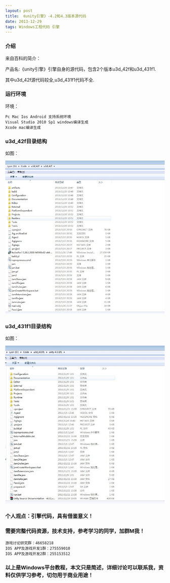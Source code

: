 ```yaml
---
layout: post
title:  《unity引擎》-4.2和4.3版本源代码
date: 2013-12-29
tags: Windows工程代码 引擎
---
```



### 介绍

来自百科的简介：

产品名:《unity引擎》引擎自身的源代码，包含2个版本u3d_42f和u3d_431f1.

其中u3d_42f源代码较全,u3d_431f1代码不全.

### 运行环境

环境：

``` 
Pc Mac Ios Android 支持系统环境
Visual Studio 2010 Sp1 windows编译生成
Xcode mac编译生成
``` 

### u3d_42f目录结构

如图：

![](/images/posts/u3d_42f/u3d_42f-1.jpg)

### u3d_431f1目录结构

如图：

![](/images/posts/u3d_431f1/u3d_431f1-1.jpg)


### 个人观点：引擎代码，具有借鉴意义！

### 需要完整代码资源，技术支持，参考学习的同学，加群M我！

``` 
游戏讨论研究群：46658218
IOS APP及游戏开发1群：275559010
IOS APP及游戏开发2群：255153512
``` 

### 以上是Windows平台教程，本文只是简述，详细讨论可以联系我，资料仅供学习参考，切勿用于商业用途！
